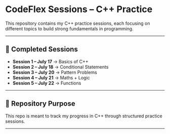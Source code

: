 # CodeFlex Sessions – C++ Practice  

This repository contains my C++ practice sessions, each focusing on different topics to build strong fundamentals in programming.  

---

## 🔹 Completed Sessions  

- **Session 1 – July 17** → Basics of C++  
- **Session 2 – July 18** → Conditional Statements  
- **Session 3 – July 20** → Pattern Problems  
- **Session 4 – July 21** → Maths + Logic  
- **Session 5 – July 22** → Functions  

---

## 📂 Repository Purpose  

This repo is meant to track my progress in C++ through structured practice sessions.  

---
